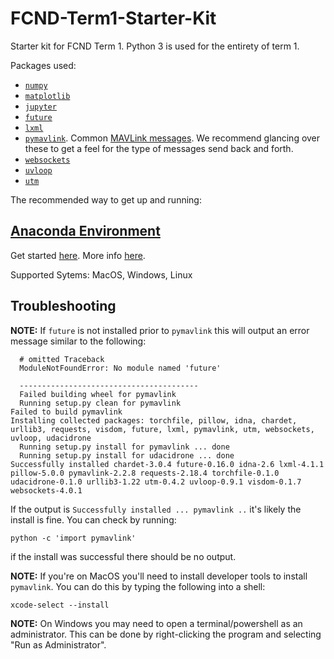# FCND-Term1-Starter-Kit

Starter kit for FCND Term 1. Python 3 is used for the entirety of term 1.

Packages used:

* [`numpy`](http://www.numpy.org/)
* [`matplotlib`](https://matplotlib.org/)
* [`jupyter`](http://jupyter.org/)
* [`future`](https://pypi.python.org/pypi/future)
* [`lxml`](http://lxml.de/)
* [`pymavlink`](https://pypi.python.org/pypi/pymavlink). Common [MAVLink messages](http://mavlink.org/messages/common/). We recommend glancing over these to get a feel for the type of messages send back and forth.
* [`websockets`](http://websockets.readthedocs.io/en/stable/intro.html)
* [`uvloop`](https://github.com/MagicStack/uvloop)
* [`utm`](https://pypi.python.org/pypi/utm)


The recommended way to get up and running:

## [Anaconda Environment](docs/configure_via_anaconda.md)

Get started [here](docs/configure_via_anaconda.md). More info [here](http://conda.pydata.org/docs/).

Supported Sytems: MacOS, Windows, Linux

## Troubleshooting

**NOTE:** If `future` is not installed prior to `pymavlink` this will output an error message similar to the following:

```
  # omitted Traceback
  ModuleNotFoundError: No module named 'future'
  
  ----------------------------------------
  Failed building wheel for pymavlink
  Running setup.py clean for pymavlink
Failed to build pymavlink
Installing collected packages: torchfile, pillow, idna, chardet, urllib3, requests, visdom, future, lxml, pymavlink, utm, websockets, uvloop, udacidrone
  Running setup.py install for pymavlink ... done
  Running setup.py install for udacidrone ... done
Successfully installed chardet-3.0.4 future-0.16.0 idna-2.6 lxml-4.1.1 pillow-5.0.0 pymavlink-2.2.8 requests-2.18.4 torchfile-0.1.0 udacidrone-0.1.0 urllib3-1.22 utm-0.4.2 uvloop-0.9.1 visdom-0.1.7 websockets-4.0.1
```

If the output is `Successfully installed ... pymavlink ..` it's likely the install is fine. You can check by running:

```
python -c 'import pymavlink'
```

if the install was successful there should be no output.

**NOTE:** If you're on MacOS you'll need to install developer tools to install `pymavlink`. You can do this by typing the following into a shell:

```
xcode-select --install
```

**NOTE:** On Windows you may need to open a terminal/powershell as an administrator. This can be done by right-clicking the program and selecting "Run as Administrator".
